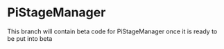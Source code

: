 # PiStageManager
This branch will contain beta code for PiStageManager once it is ready to be put into beta
